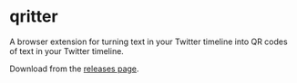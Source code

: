 # qritter
A browser extension for turning text in your Twitter timeline into QR codes of text in your Twitter timeline.

Download from the [releases page](https://github.com/maxmechanic/qritter/releases).
